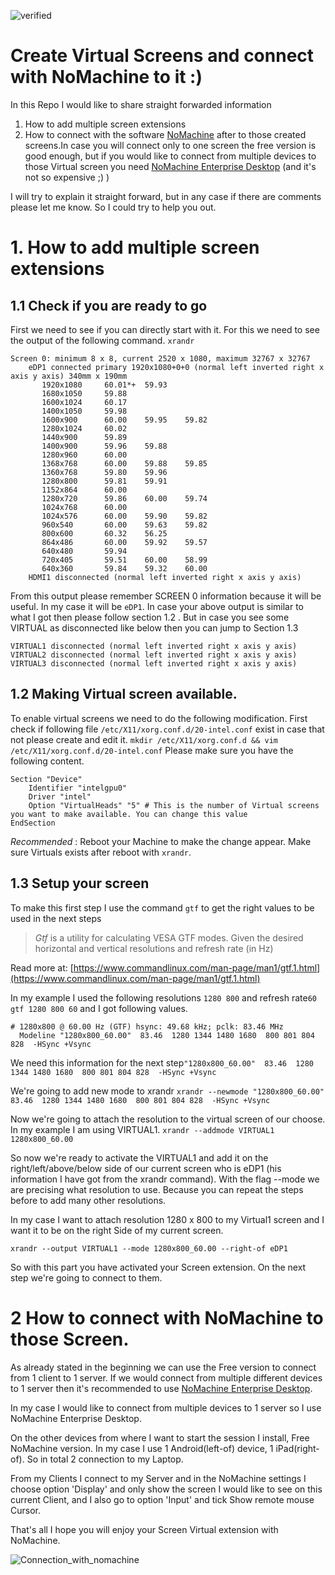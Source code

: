 ![verified](https://badgen.net/badge/verified/ubuntu&nbsp;16.04/green)

# Create Virtual Screens and connect with NoMachine to it :)

In this Repo I would like to share straight forwarded information 
1. How to add multiple screen extensions
2. How to connect with the software [NoMachine](https://nomachine.com) after to those created screens.In case you will connect only to one screen the free version is good enough, but if you would like to connect from multiple devices to those Virtual screen you need [NoMachine Enterprise Desktop](https://www.nomachine.com/enterprise-desktop) (and it's not so expensive ;) )

I will try to explain it straight forward, but in any case if there are comments please let me know.
So I could try to help you out.

# 1. How to add multiple screen extensions
## 1.1 Check if you are ready to go
First we need to see if you can directly start with it. For this we need to see the output of the following command.
`xrandr`

    Screen 0: minimum 8 x 8, current 2520 x 1080, maximum 32767 x 32767
        eDP1 connected primary 1920x1080+0+0 (normal left inverted right x axis y axis) 340mm x 190mm
           1920x1080     60.01*+  59.93  
           1680x1050     59.88  
           1600x1024     60.17  
           1400x1050     59.98  
           1600x900      60.00    59.95    59.82  
           1280x1024     60.02  
           1440x900      59.89  
           1400x900      59.96    59.88  
           1280x960      60.00  
           1368x768      60.00    59.88    59.85  
           1360x768      59.80    59.96  
           1280x800      59.81    59.91  
           1152x864      60.00  
           1280x720      59.86    60.00    59.74  
           1024x768      60.00  
           1024x576      60.00    59.90    59.82  
           960x540       60.00    59.63    59.82  
           800x600       60.32    56.25  
           864x486       60.00    59.92    59.57  
           640x480       59.94  
           720x405       59.51    60.00    58.99  
           640x360       59.84    59.32    60.00  
        HDMI1 disconnected (normal left inverted right x axis y axis)

From this output please remember SCREEN 0 information because it will be useful. In my case it will be `eDP1`.
In case your above output is similar to what I got then please follow section 1.2 .
But in case you see some VIRTUAL as disconnected like below then you can jump to Section  1.3

    VIRTUAL1 disconnected (normal left inverted right x axis y axis)
    VIRTUAL2 disconnected (normal left inverted right x axis y axis)
    VIRTUAL3 disconnected (normal left inverted right x axis y axis)

 
## 1.2 Making Virtual screen available.
To enable virtual screens we need to do the following modification.
First check if following file `/etc/X11/xorg.conf.d/20-intel.conf` exist in case that not please create and edit it.
`mkdir /etc/X11/xorg.conf.d && vim /etc/X11/xorg.conf.d/20-intel.conf`
Please make sure you have the following content.

    Section "Device"
        Identifier "intelgpu0"
        Driver "intel"
        Option "VirtualHeads" "5" # This is the number of Virtual screens you want to make available. You can change this value
    EndSection

*Recommended* :  Reboot your Machine to make the change appear.
Make sure Virtuals exists after reboot with `xrandr`.

## 1.3 Setup your screen
To make this first step I use the command `gtf` to get the right values to be used in the next steps
> _Gtf_ is a utility for calculating VESA GTF modes. Given the desired horizontal and vertical resolutions and refresh rate (in Hz)  
  
Read more at: [https://www.commandlinux.com/man-page/man1/gtf.1.html](https://www.commandlinux.com/man-page/man1/gtf.1.html)

In my example I used the following resolutions `1280 800` and refresh rate`60` 
`gtf 1280 800 60`
and I got following values.
  

    # 1280x800 @ 60.00 Hz (GTF) hsync: 49.68 kHz; pclk: 83.46 MHz
      Modeline "1280x800_60.00"  83.46  1280 1344 1480 1680  800 801 804 828  -HSync +Vsync
We need this information for the next step`"1280x800_60.00"  83.46  1280 1344 1480 1680  800 801 804 828  -HSync +Vsync`

We're going to add new mode to xrandr
`xrandr --newmode "1280x800_60.00"  83.46  1280 1344 1480 1680  800 801 804 828  -HSync +Vsync`

Now we're going to attach the resolution to the virtual screen of our choose. In my example I am using VIRTUAL1.
`xrandr --addmode VIRTUAL1 1280x800_60.00`

So now we're ready to activate the VIRTUAL1 and add it on the right/left/above/below side of our current screen who is eDP1 (his information I have got from the xrandr command). With the flag --mode we are precising what resolution to use. Because you can repeat the steps before to add many other resolutions.

In my case I want to attach resolution 1280 x 800 to my Virtual1 screen and I want it to be on the right Side of my current screen.

`xrandr --output VIRTUAL1 --mode 1280x800_60.00 --right-of eDP1`

So with this part you have activated your Screen extension.
On the next step we're going to connect to them.

# 2 How to connect with NoMachine to those Screen.

As already stated in the beginning we can use the Free version to connect from 1 client to 1 server. If we would connect from multiple different devices to 1 server then it's recommended to use [NoMachine Enterprise Desktop](https://www.nomachine.com/enterprise-desktop).

In my case I would like to connect from multiple devices to 1 server so I use NoMachine Enterprise Desktop.

On the other devices from where I want to start the session I install, Free NoMachine version.
In my case I use 1 Android(left-of) device, 1 iPad(right-of). So in total 2 connection to my Laptop.
 
From my Clients I connect to my Server and in the NoMachine settings I choose option 'Display' and only show the screen I would like to see on this current Client, and I also go to option 'Input' and tick Show remote mouse Cursor. 


That's all I hope you will enjoy your Screen Virtual extension with NoMachine.

![Connection_with_nomachine](https://repository-images.githubusercontent.com/214096850/0554f780-ef99-11e9-8c9f-500185f85953)
